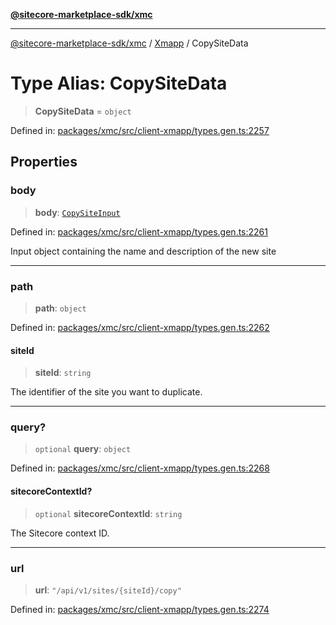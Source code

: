 [**@sitecore-marketplace-sdk/xmc**](../../../../README.md)

***

[@sitecore-marketplace-sdk/xmc](../../../../README.md) / [Xmapp](../README.md) / CopySiteData

# Type Alias: CopySiteData

> **CopySiteData** = `object`

Defined in: [packages/xmc/src/client-xmapp/types.gen.ts:2257](https://github.com/Sitecore/marketplace-sdk/blob/main/packages/xmc/src/client-xmapp/types.gen.ts#L2257)

## Properties

### body

> **body**: [`CopySiteInput`](CopySiteInput.md)

Defined in: [packages/xmc/src/client-xmapp/types.gen.ts:2261](https://github.com/Sitecore/marketplace-sdk/blob/main/packages/xmc/src/client-xmapp/types.gen.ts#L2261)

Input object containing the name and description of the new site

***

### path

> **path**: `object`

Defined in: [packages/xmc/src/client-xmapp/types.gen.ts:2262](https://github.com/Sitecore/marketplace-sdk/blob/main/packages/xmc/src/client-xmapp/types.gen.ts#L2262)

#### siteId

> **siteId**: `string`

The identifier of the site you want to duplicate.

***

### query?

> `optional` **query**: `object`

Defined in: [packages/xmc/src/client-xmapp/types.gen.ts:2268](https://github.com/Sitecore/marketplace-sdk/blob/main/packages/xmc/src/client-xmapp/types.gen.ts#L2268)

#### sitecoreContextId?

> `optional` **sitecoreContextId**: `string`

The Sitecore context ID.

***

### url

> **url**: `"/api/v1/sites/{siteId}/copy"`

Defined in: [packages/xmc/src/client-xmapp/types.gen.ts:2274](https://github.com/Sitecore/marketplace-sdk/blob/main/packages/xmc/src/client-xmapp/types.gen.ts#L2274)
